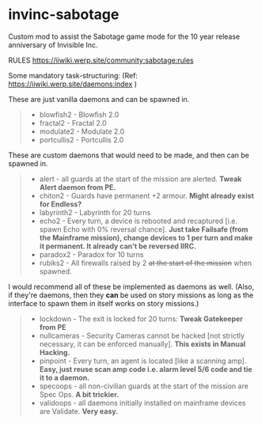 # invinc-sabotage
Custom mod to assist the Sabotage game mode for the 10 year release anniversary of Invisible Inc.

RULES
https://iiwiki.werp.site/community:sabotage:rules

Some mandatory task-structuring:
(Ref: <https://iiwiki.werp.site/daemons:index> )

These are just vanilla daemons and can be spawned in.
>- blowfish2 - Blowfish 2.0
>- fractal2 - Fractal 2.0
>- modulate2 - Modulate 2.0
>- portcullis2 - Portcullis 2.0

These are custom daemons that would need to be made, and then can be spawned in.
>- alert - all guards at the start of the mission are alerted. **Tweak Alert daemon from PE.**
>- chiton2 - Guards have permanent +2 armour. **Might already exist for Endless?** 
>- labyrinth2 - Labyrinth for 20 turns
>- echo2 - Every turn, a device is rebooted and recaptured [i.e. spawn Echo with 0% reversal chance]. **Just take Failsafe (from the Mainframe mission), change devices to 1 per turn and make it permanent. It already can't be reversed IIRC.**
>- paradox2 - Paradox for 10 turns
>- rubiks2 - All firewalls raised by 2 ~~at the start of the mission~~ when spawned.

I would recommend all of these be implemented as daemons as well. (Also, if they're daemons, then they **can** be used on story missions as long as the interface to spawn them in itself works on story missions.)

>- lockdown - The exit is locked for 20 turns: **Tweak Gatekeeper from PE**
>- nullcameras - Security Cameras cannot be hacked [not strictly necessary, it can be enforced manually]. **This exists in Manual Hacking.**
>- pinpoint - Every turn, an agent is located [like a scanning amp]. **Easy, just reuse scan amp code i.e. alarm level 5/6 code and tie it to a daemon.**
>- specoops - all non-civilian guards at the start of the mission are Spec Ops. **A bit trickier.**
>- validoops - all daemons initially installed on mainframe devices are Validate. **Very easy.**
